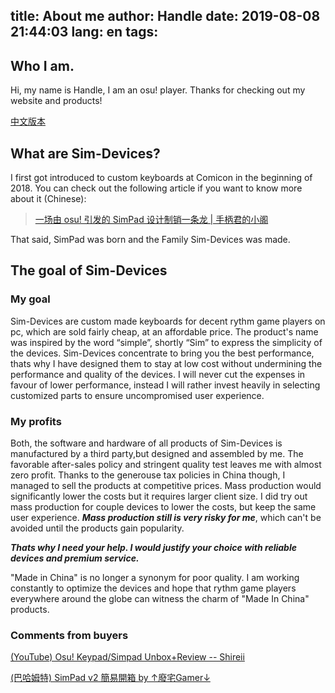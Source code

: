 title: About me
author: Handle
date: 2019-08-08 21:44:03
lang: en
tags:
---
## Who I am.

Hi, my name is Handle, I am an osu! player. Thanks for checking out my website and products!

[中文版本](/simblog/2019/08/04/%E5%85%B3%E4%BA%8E%E4%BD%9C%E8%80%85%EF%BC%8C%E4%BB%A5%E5%8F%8A-SimPad/)

<!-- more -->

## What are Sim-Devices?

I first got introduced to custom keyboards at Comicon in the beginning of 2018. You can check out the following article if you want to know more about it (Chinese):

> [一场由 osu! 引发的 SimPad 设计制销一条龙 | 手柄君的小阁](https://www.bysb.net/3663.html)

That said, SimPad was born and the Family Sim-Devices was made.

## The goal of Sim-Devices

### My goal

Sim-Devices are custom made keyboards for decent rythm game players on pc, which are sold fairly cheap, at an affordable price. The product's name was inspired by the word “simple”, shortly “Sim” to express the simplicity of the devices. Sim-Devices concentrate to bring you the best performance, thats why I have designed them to stay at low cost without undermining the performance and quality of the devices. I will never cut the expenses in favour of lower performance, instead I will rather invest heavily in selecting customized parts to ensure uncompromised user experience.

### My profits

Both, the software and hardware of all products of Sim-Devices is manufactured by a third party,but designed and assembled by me. The favorable after-sales policy and stringent quality test leaves me with almost zero profit. Thanks to the generouse tax policies in China though, I managed to sell the products at competitive prices. Mass production would significantly lower the costs but it requires larger client size. I did try out mass production for couple devices to lower the costs, but keep the same user experience. ***Mass production still is very risky for me***, which can't be avoided until the products gain popularity.

***Thats why I need your help. I would justify your choice with reliable devices and premium service.***

"Made in China" is no longer a synonym for poor quality. I am working constantly to optimize the devices and hope that rythm game players everywhere around the globe can witness the charm of "Made In China" products.

### Comments from buyers

[(YouTube) Osu! Keypad/Simpad Unbox+Review -- 
Shireii](https://www.youtube.com/watch?v=76mOndjSM_o)

[(巴哈姆特) SimPad v2 簡易開箱 by ↑廢宅Gamer↓](https://home.gamer.com.tw/creationDetail.php?sn=4368198)
